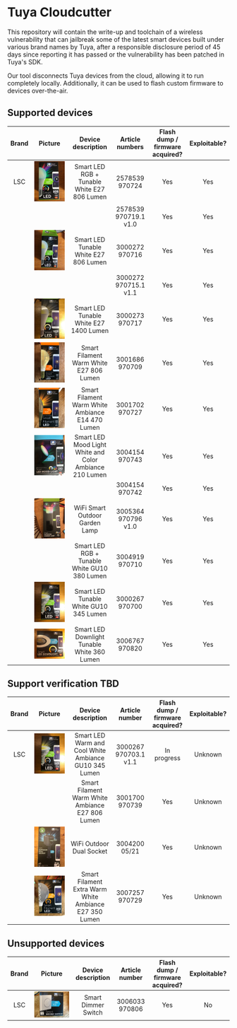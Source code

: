 # Tuya Cloudcutter

This repository will contain the write-up and toolchain of a wireless vulnerability that can jailbreak some of the latest smart devices built under various brand names by Tuya, after a responsible disclosure period of 45 days since reporting it has passed or the vulnerability has been patched in Tuya's SDK.

Our tool disconnects Tuya devices from the cloud, allowing it to run completely locally. Additionally, it can be used to flash custom firmware to devices over-the-air.


## Supported devices
| Brand | Picture | Device description | Article numbers | Flash dump / firmware acquired? | Exploitable? |
|:---:|:---:|:---:|:---:|:---:|:---:|
| LSC | ![](DevicePictures/2578539.jpeg) | Smart LED RGB + Tunable White E27 806 Lumen | 2578539<br />970724 | Yes | Yes |
|  |  |  | 2578539<br />970719.1 v1.0 | Yes | Yes |
|  | ![](DevicePictures/970716.jpeg) | Smart LED Tunable White E27 806 Lumen | 3000272<br />970716 | Yes | Yes |
|  |  |  | 3000272<br />970715.1 v1.1 | Yes | Yes |
|  | ![](DevicePictures/3000273.jpeg) | Smart LED Tunable White E27 1400 Lumen | 3000273<br />970717 | Yes | Yes |
|  | ![](DevicePictures/3001686.jpeg) | Smart Filament Warm White E27 806 Lumen | 3001686<br />970709 | Yes | Yes |
|  | ![](DevicePictures/3001702.jpeg) | Smart Filament Warm White Ambiance E14 470 Lumen | 3001702<br />970727 | Yes | Yes |
|  | ![](DevicePictures/3004154.jpeg) | Smart LED Mood Light White and Color Ambiance 210 Lumen | 3004154<br />970743 | Yes | Yes |
|  |  |  | 3004154<br />970742 | Yes | Yes |
|  | ![](DevicePictures/3005364.jpeg) | WiFi Smart Outdoor Garden Lamp | 3005364<br />970796 v1.0 | Yes | Yes |
|  |  | Smart LED RGB + Tunable White GU10 380 Lumen | 3004919<br />970710 | Yes | Yes |
|  | ![](DevicePictures/3000267.jpeg) | Smart LED Tunable White GU10 345 Lumen | 3000267<br />970700 | Yes | Yes |
|  | ![](DevicePictures/3006767.jpeg) | Smart LED Downlight Tunable White 360 Lumen | 3006767<br />970820 | Yes | Yes |


## Support verification TBD
| Brand | Picture | Device description | Article number | Flash dump / firmware acquired? | Exploitable? |
|:---:|:---:|:---:|:---:|:---:|:---:|
| LSC | ![](DevicePictures/3000267.jpeg) | Smart LED Warm and Cool White Ambiance GU10 345 Lumen | 3000267<br />970703.1 v1.1 | In progress | Unknown |
|  |  | Smart Filament Warm White Ambiance E27 806 Lumen | 3001700<br />970739 | Yes | Unknown |
|  | ![](DevicePictures/3004200.jpeg) | WiFi Outdoor Dual Socket | 3004200<br />05/21 | Yes | Unknown |
|  | ![](DevicePictures/3007257.jpeg) | Smart Filament Extra Warm White Ambiance E27 350 Lumen | 3007257<br />970729 | Yes | Unknown |


## Unsupported devices
| Brand | Picture | Device description | Article number | Flash dump / firmware acquired? | Exploitable? |
|:---:|:---:|:---:|:---:|:---:|:---:|
| LSC | ![](DevicePictures/3006033.jpeg) | Smart Dimmer Switch | 3006033<br />970806 | Yes | No |